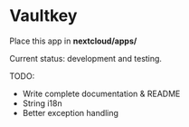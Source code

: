 # Vaultkey
Place this app in **nextcloud/apps/**

Current status: development and testing.

TODO:
* Write complete documentation & README
* String i18n
* Better exception handling
